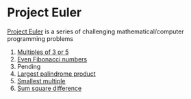# Project Euler

[Project Euler](https://projecteuler.net/) is a series of challenging mathematical/computer programming problems

1. [Multiples of 3 or 5](challenge001.php)
2. [Even Fibonacci numbers](challenge002.php)
3. Pending
4. [Largest palindrome product](challenge004.php)
5. [Smallest multiple](challenge005.php)
6. [Sum square difference](challenge006.php)